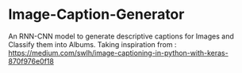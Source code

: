 # Image-Caption-Generator
An RNN-CNN model to generate descriptive captions for Images and Classify them into Albums.
Taking inspiration from : https://medium.com/swlh/image-captioning-in-python-with-keras-870f976e0f18

